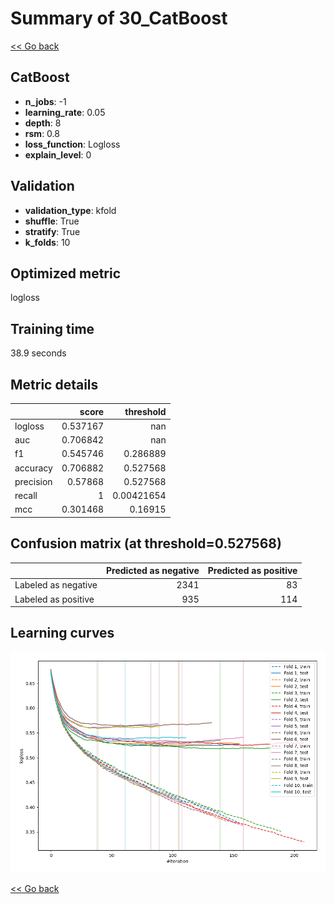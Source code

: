 # Summary of 30_CatBoost

[<< Go back](../README.md)


## CatBoost
- **n_jobs**: -1
- **learning_rate**: 0.05
- **depth**: 8
- **rsm**: 0.8
- **loss_function**: Logloss
- **explain_level**: 0

## Validation
 - **validation_type**: kfold
 - **shuffle**: True
 - **stratify**: True
 - **k_folds**: 10

## Optimized metric
logloss

## Training time

38.9 seconds

## Metric details
|           |    score |    threshold |
|:----------|---------:|-------------:|
| logloss   | 0.537167 | nan          |
| auc       | 0.706842 | nan          |
| f1        | 0.545746 |   0.286889   |
| accuracy  | 0.706882 |   0.527568   |
| precision | 0.57868  |   0.527568   |
| recall    | 1        |   0.00421654 |
| mcc       | 0.301468 |   0.16915    |


## Confusion matrix (at threshold=0.527568)
|                     |   Predicted as negative |   Predicted as positive |
|:--------------------|------------------------:|------------------------:|
| Labeled as negative |                    2341 |                      83 |
| Labeled as positive |                     935 |                     114 |

## Learning curves
![Learning curves](learning_curves.png)

[<< Go back](../README.md)
